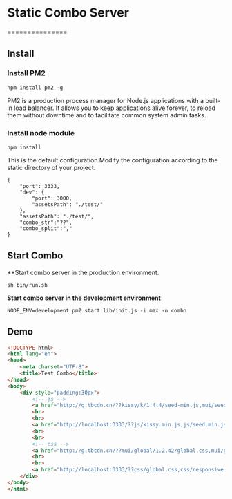 # Static Combo Server
===============


## Install


### Install PM2
```
npm install pm2 -g
```
PM2 is a production process manager for Node.js applications with a built-in load balancer. It allows you to keep applications alive forever, to reload them without downtime and to facilitate common system admin tasks.


### Install node module
```
npm install
```



This is the default configuration.Modify the configuration according to the static directory of your project.
```
{
    "port": 3333,
    "dev": {
        "port": 3000,
        "assetsPath": "./test/"
    },
    "assetsPath": "./test/",
    "combo_str":"??",
    "combo_split":","
}
```

## Start Combo

**Start combo server in the production environment.

```
sh bin/run.sh
```

**Start combo server in the development environment**

```
NODE_ENV=development pm2 start lib/init.js -i max -n combo
```


## Demo
```html
<!DOCTYPE html>
<html lang="en">
<head>
    <meta charset="UTF-8">
    <title>Test Combo</title>
</head>
<body>
    <div style="padding:30px">
        <!-- js -->
        <a href="http://g.tbcdn.cn/??kissy/k/1.4.4/seed-min.js,mui/seed/1.4.5/seed.js,mui/btscfg-g/1.3.0/index.js">http://g.tbcdn.cn/??kissy/k/1.4.4/seed-min.js,mui/seed/1.4.5/seed.js,mui/btscfg-g/1.3.0/index.js</a>
        <br>
        <br>
        <a href="http://localhost:3333/??js/kissy.min.js,js/seed.min.js,js/index.js">http://localhost:3333/??js/kissy.min.js,js/seed.min.js,js/index.js</a>
        <br>
        <br>
        <!-- css -->
        <a href="http://g.tbcdn.cn/??mui/global/1.2.42/global.css,mui/global/1.2.42/responsive.css,tm/fp/3.0.25/css/index.css">http://g.tbcdn.cn/??mui/global/1.2.42/global.css,mui/global/1.2.42/responsive.css,tm/fp/3.0.25/css/index.css</a>
        <br>
        <br>
        <a href="http://localhost:3333/??css/global.css,css/responsive.css,css/index.css">http://localhost:3333/??css/global.css,css/responsive.css,css/index.css</a>
    </div>
</body>
</html>
```
